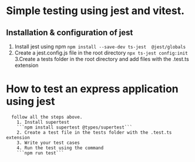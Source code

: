 # Simple testing using jest and vitest.

## Installation & configuration of jest
1. Install jest using npm
 ```npm install --save-dev ts-jest  @jest/globals```
2. Create a jest.config.js file in the root directory
 ```npx ts-jest config:init```
3.Create a tests folder in the root directory and add files with the .test.ts extension


# How to test an express application using jest
      follow all the steps above.
        1. Install supertest
        ```npm install supertest @types/supertest```
        2. Create a test file in the tests folder with the .test.ts extension
        3. Write your test cases
        4. Run the test using the command
        ```npm run test```